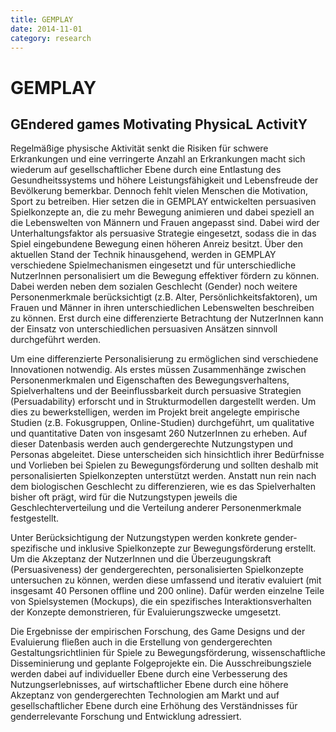 ```yaml
---
title: GEMPLAY
date: 2014-11-01
category: research
---
```


# GEMPLAY

## GEndered games Motivating PhysicaL ActivitY

Regelmäßige physische Aktivität senkt die Risiken für schwere Erkrankungen und eine verringerte Anzahl an Erkrankungen macht sich wiederum auf gesellschaftlicher Ebene durch eine Entlastung des Gesundheitssystems und höhere Leistungsfähigkeit und Lebensfreude der Bevölkerung bemerkbar. Dennoch fehlt vielen Menschen die Motivation, Sport zu betreiben. Hier setzen die in GEMPLAY entwickelten persuasiven Spielkonzepte an, die zu mehr Bewegung animieren und dabei speziell an die Lebenswelten von Männern und Frauen angepasst sind. Dabei wird der Unterhaltungsfaktor als persuasive Strategie eingesetzt, sodass die in das Spiel eingebundene Bewegung einen höheren Anreiz besitzt.
Über den aktuellen Stand der Technik hinausgehend, werden in GEMPLAY verschiedene Spielmechanismen eingesetzt und für unterschiedliche NutzerInnen personalisiert um die Bewegung effektiver fördern zu können. Dabei werden neben dem sozialen Geschlecht (Gender) noch weitere Personenmerkmale berücksichtigt (z.B. Alter, Persönlichkeitsfaktoren), um Frauen und Männer in ihren unterschiedlichen Lebenswelten beschreiben zu können. Erst durch eine differenzierte Betrachtung der NutzerInnen kann der Einsatz von unterschiedlichen persuasiven Ansätzen sinnvoll durchgeführt werden.

Um eine differenzierte Personalisierung zu ermöglichen sind verschiedene Innovationen notwendig. Als erstes müssen Zusammenhänge zwischen Personenmerkmalen und Eigenschaften des Bewegungsverhaltens, Spielverhaltens und der Beeinflussbarkeit durch persuasive Strategien (Persuadability) erforscht und in Strukturmodellen dargestellt werden. Um dies zu bewerkstelligen, werden im Projekt breit angelegte empirische Studien (z.B. Fokusgruppen, Online-Studien) durchgeführt, um qualitative und quantitative Daten von insgesamt 260 NutzerInnen zu erheben. Auf dieser Datenbasis werden auch gendergerechte Nutzungstypen und Personas abgeleitet. Diese unterscheiden sich hinsichtlich ihrer Bedürfnisse und Vorlieben bei Spielen zu Bewegungsförderung und sollten deshalb mit personalisierten Spielkonzepten unterstützt werden. Anstatt nun rein nach dem biologischen Geschlecht zu differenzieren, wie es das Spielverhalten bisher oft prägt, wird für die Nutzungstypen jeweils die Geschlechterverteilung und die Verteilung anderer Personenmerkmale festgestellt.

Unter Berücksichtigung der Nutzungstypen werden konkrete gender-spezifische und inklusive Spielkonzepte zur Bewegungsförderung erstellt. Um die Akzeptanz der NutzerInnen und die Überzeugungskraft (Persuasiveness) der gendergerechten, personalisierten Spielkonzepte untersuchen zu können, werden diese umfassend und iterativ evaluiert (mit insgesamt 40 Personen offline und 200 online). Dafür werden einzelne Teile von Spielsystemen (Mockups), die ein spezifisches Interaktionsverhalten der Konzepte demonstrieren, für Evaluierungszwecke umgesetzt.

Die Ergebnisse der empirischen Forschung, des Game Designs und der Evaluierung fließen auch in die Erstellung von gendergerechten Gestaltungsrichtlinien für Spiele zu Bewegungsförderung, wissenschaftliche Disseminierung und geplante Folgeprojekte ein. Die Ausschreibungsziele werden dabei auf individueller Ebene durch eine Verbesserung des Nutzungserlebnisses, auf wirtschaftlicher Ebene durch eine höhere Akzeptanz von gendergerechten Technologien am Markt und auf gesellschaftlicher Ebene durch eine Erhöhung des Verständnisses für genderrelevante Forschung und Entwicklung adressiert.

